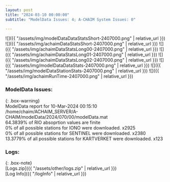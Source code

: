 ```yaml
---
layout: post
title: "2024-03-10 00:00:00"
subtitle: "ModelData Issues: 4; A-CHAIM System Issues: 0"

---
```


![]({{ "/assets/img/modelDataDataStatsShort-2407000.png" | relative_url }})
![]({{ "/assets/img/achaimDataStatsShort-2407000.png" | relative_url }})
![]({{ "/assets/img/achaimDataStatsLong00-2407000.png" | relative_url }})
![]({{ "/assets/img/achaimDataStatsLong01-2407000.png" | relative_url }})
![]({{ "/assets/img/achaimDataStatsLong02-2407000.png" | relative_url }})
![]({{ "/assets/img/modelDataDataStats-2407000.png" | relative_url }})
![]({{ "/assets/img/modelDataStationStats-2407000.png" | relative_url }})
![]({{ "/assets/img/achaimRunTime-2407000.png" | relative_url }})


### ModelData Issues:  
  
{: .box-warning}  
 ModelData report for 10-Mar-2024 00:15:10   
 /home/chaim/ACHAIM_SERVER/A-CHAIM/modelData/2024/070/00/modelData.mat   
 64.3839% of RIO absoprtion values are finite   
 0% of all possible stations for IONO were downloaded. x2925   
 0% of all possible stations for SENTINEL were downloaded. x2380   
 13.3779% of all possible stations for KARTVERKET were downloaded. x123   
  


### Logs:  
  
{: .box-note}  
[Logs.zip]({{ "/assets/other/logs.zip" | relative_url }})  
[Log Info]({{ "/logInfo" | relative_url }})  
